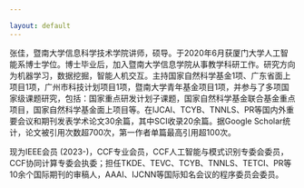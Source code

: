 ```yaml
---

layout: default 
---
```



张佳，暨南大学信息科学技术学院讲师，硕导。于2020年6月获厦门大学人工智能系博士学位。博士毕业后，加入暨南大学信息学院从事教学科研工作。研究方向为机器学习，数据挖掘，智能人机交互。主持国家自然科学基金1项、广东省面上项目1项，广州市科技计划项目1项，暨南大学青年基金项目1项，并参与了多项国家级课题研究，包括：国家重点研发计划子课题，国家自然科学基金联合基金重点项目，国家自然科学基金面上项目等。在IJCAI、TCYB、TNNLS、PR等国内外重要会议和期刊发表学术论文30余篇，其中SCI收录20余篇。据Google Scholar统计，论文被引用次数超700次，第一作者单篇最高引用超100次。

现为IEEE会员 (2023-)，CCF专业会员，CCF人工智能与模式识别专委会委员，CCF协同计算专委会执委；担任TKDE、TEVC、TCYB、TNNLS、TETCI、PR等10余个国际期刊的审稿人，AAAI、IJCNN等国际知名会议的程序委员会委员。
